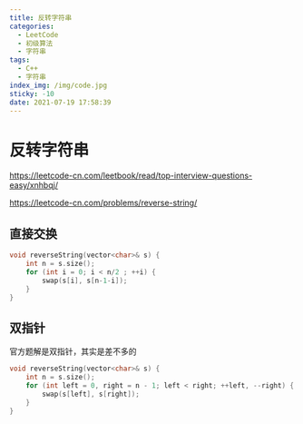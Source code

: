 ```yaml
---
title: 反转字符串
categories:
  - LeetCode
  - 初级算法
  - 字符串
tags:
  - C++
  - 字符串
index_img: /img/code.jpg
sticky: -10
date: 2021-07-19 17:58:39
---
```


# 反转字符串

https://leetcode-cn.com/leetbook/read/top-interview-questions-easy/xnhbqj/

https://leetcode-cn.com/problems/reverse-string/

## 直接交换

```c++
void reverseString(vector<char>& s) {
    int n = s.size();
    for (int i = 0; i < n/2 ; ++i) {
        swap(s[i], s[n-1-i]);
    }
}
```

## 双指针

官方题解是双指针，其实是差不多的

```c++
void reverseString(vector<char>& s) {
    int n = s.size();
    for (int left = 0, right = n - 1; left < right; ++left, --right) {
        swap(s[left], s[right]);
    }
}
```

